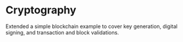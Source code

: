 # Cryptography
Extended a simple blockchain example to cover key generation, digital signing, and transaction and block validations.
